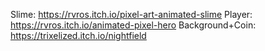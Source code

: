 Slime: https://rvros.itch.io/pixel-art-animated-slime
Player: https://rvros.itch.io/animated-pixel-hero
Background+Coin: https://trixelized.itch.io/nightfield
